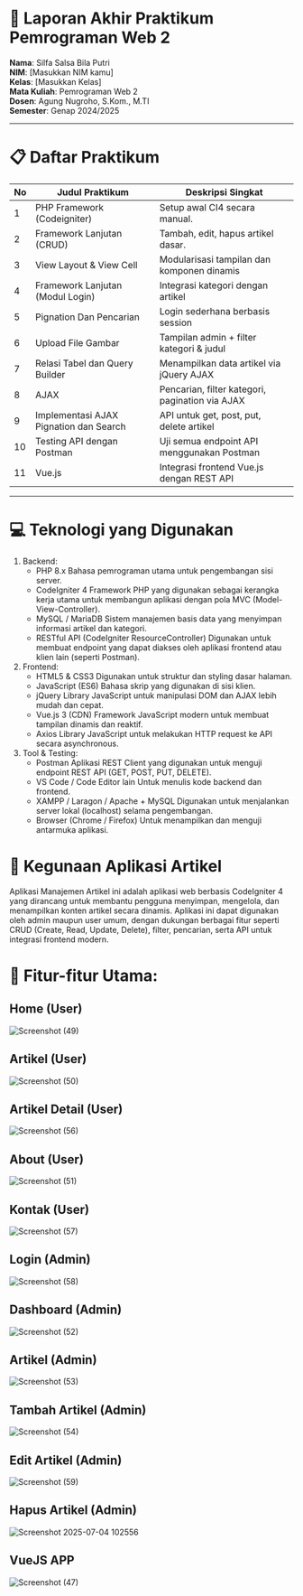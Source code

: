 # 📘 Laporan Akhir Praktikum Pemrograman Web 2

**Nama**: Silfa Salsa Bila Putri  
**NIM**: [Masukkan NIM kamu]  
**Kelas**: [Masukkan Kelas]  
**Mata Kuliah**: Pemrograman Web 2  
**Dosen**: Agung Nugroho, S.Kom., M.TI  
**Semester**: Genap 2024/2025

---

# 📋 Daftar Praktikum

| No | Judul Praktikum                          | Deskripsi Singkat                          |
|----|------------------------------------------|--------------------------------------------|
| 1  | PHP Framework (Codeigniter)                  | Setup awal CI4 secara manual.              |
| 2  | Framework Lanjutan (CRUD)   | Tambah, edit, hapus artikel dasar.         |
| 3  | View Layout & View Cell                  | Modularisasi tampilan dan komponen dinamis |
| 4  | Framework Lanjutan (Modul Login)              | Integrasi kategori dengan artikel          |
| 5  | Pignation Dan Pencarian                        | Login sederhana berbasis session           |
| 6  | Upload File Gambar          | Tampilan admin + filter kategori & judul   |
| 7  | Relasi Tabel dan Query Builder                        | Menampilkan data artikel via jQuery AJAX   |
| 8  | AJAX                          | Pencarian, filter kategori, pagination via AJAX |
| 9  | Implementasi AJAX Pignation dan Search                         | API untuk get, post, put, delete artikel   |
| 10 | Testing API dengan Postman               | Uji semua endpoint API menggunakan Postman |
| 11 | Vue.js            | Integrasi frontend Vue.js dengan REST API  |

---

# 💻 Teknologi yang Digunakan
1. Backend:
   - PHP 8.x
     Bahasa pemrograman utama untuk pengembangan sisi server.
   - CodeIgniter 4
     Framework PHP yang digunakan sebagai kerangka kerja utama untuk membangun aplikasi dengan pola MVC (Model-View-Controller).
   - MySQL / MariaDB
     Sistem manajemen basis data yang menyimpan informasi artikel dan kategori.
   - RESTful API (CodeIgniter ResourceController)
     Digunakan untuk membuat endpoint yang dapat diakses oleh aplikasi frontend atau klien lain (seperti Postman).
2. Frontend:
   - HTML5 & CSS3
     Digunakan untuk struktur dan styling dasar halaman.
   - JavaScript (ES6)
     Bahasa skrip yang digunakan di sisi klien.
   - jQuery
     Library JavaScript untuk manipulasi DOM dan AJAX lebih mudah dan cepat.
   - Vue.js 3 (CDN)
     Framework JavaScript modern untuk membuat tampilan dinamis dan reaktif.
   - Axios
     Library JavaScript untuk melakukan HTTP request ke API secara asynchronous.
3. Tool & Testing:
   - Postman
     Aplikasi REST Client yang digunakan untuk menguji endpoint REST API (GET, POST, PUT, DELETE).
   - VS Code / Code Editor lain
     Untuk menulis kode backend dan frontend.
   - XAMPP / Laragon / Apache + MySQL
     Digunakan untuk menjalankan server lokal (localhost) selama pengembangan.
   - Browser (Chrome / Firefox)
     Untuk menampilkan dan menguji antarmuka aplikasi.

# 📰 Kegunaan Aplikasi Artikel
Aplikasi Manajemen Artikel ini adalah aplikasi web berbasis CodeIgniter 4 yang dirancang untuk membantu pengguna menyimpan, mengelola, dan menampilkan konten artikel secara dinamis. Aplikasi ini dapat digunakan oleh admin maupun user umum, dengan dukungan berbagai fitur seperti CRUD (Create, Read, Update, Delete), filter, pencarian, serta API untuk integrasi frontend modern.

# 🔧 Fitur-fitur Utama:

## Home (User)

![Screenshot (49)](https://github.com/user-attachments/assets/52080223-1b71-49d7-a517-d6a52f771ddd)

## Artikel (User)

![Screenshot (50)](https://github.com/user-attachments/assets/a336717f-efd5-4fb1-b379-5df6e6630331)

## Artikel Detail (User)

![Screenshot (56)](https://github.com/user-attachments/assets/06a2f7ca-00e2-4043-8314-82b037833038)

## About (User)

![Screenshot (51)](https://github.com/user-attachments/assets/9caabc9d-f8fc-4b61-9cd3-0a5b1ff56752)

## Kontak (User)

![Screenshot (57)](https://github.com/user-attachments/assets/819dee0a-91fd-4497-af3e-63a320e561aa)

## Login (Admin)

![Screenshot (58)](https://github.com/user-attachments/assets/f071f615-ccad-4878-bf2f-fe0d2f5e6cd8)

## Dashboard (Admin)

![Screenshot (52)](https://github.com/user-attachments/assets/d8640523-c865-4ed7-9499-f3b4e9956bf6)

## Artikel (Admin)

![Screenshot (53)](https://github.com/user-attachments/assets/adc49e76-666e-4639-83e2-f226c92ef17b)

## Tambah Artikel (Admin)

![Screenshot (54)](https://github.com/user-attachments/assets/2d2a65d7-25e7-4cca-a33b-73342126fabf)

## Edit Artikel (Admin)

![Screenshot (59)](https://github.com/user-attachments/assets/13985d62-d9cc-43ef-899f-2a4ca883427b)

## Hapus Artikel (Admin)

![Screenshot 2025-07-04 102556](https://github.com/user-attachments/assets/ade4eb98-40c5-4bf9-96ab-cf61dea958df)

## VueJS APP

![Screenshot (47)](https://github.com/user-attachments/assets/25c31c3c-46a7-4134-a0c9-db10279d0b4a)
